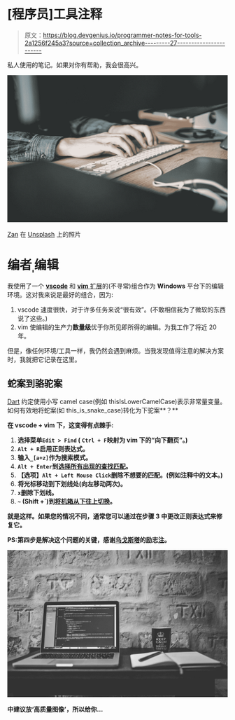 # [程序员]工具注释

> 原文：<https://blog.devgenius.io/programmer-notes-for-tools-2a1256f245a3?source=collection_archive---------27----------------------->

私人使用的笔记。如果对你有帮助，我会很高兴。

![](img/4a6e60eec2df8d046634e399e4013ccf.png)

[Zan](https://unsplash.com/@zanilic?utm_source=medium&utm_medium=referral) 在 [Unsplash](https://unsplash.com?utm_source=medium&utm_medium=referral) 上的照片

# 编者ˌ编辑

我使用了一个 [**vscode**](https://code.visualstudio.com/) 和 [**vim** 扩展](https://marketplace.visualstudio.com/items?itemName=vscodevim.vim)的(不寻常)组合作为 **Windows** 平台下的编辑环境。这对我来说是最好的组合，因为:

1.  vscode 速度很快，对于许多任务来说“很有效”。(不敢相信我为了微软的东西说了这些。)
2.  vim 使编辑的生产力**数量级**优于你所见即所得的编辑。为我工作了将近 20 年。

但是，像任何环境/工具一样，我仍然会遇到麻烦。当我发现值得注意的解决方案时，我就把它记录在这里。

## 蛇案到骆驼案

[Dart](https://dart.dev/) 约定使用小写 camel case(例如 thisIsLowerCamelCase)表示非常量变量。如何有效地将蛇案(如 this_is_snake_case)转化为下驼案**？**

**在 vscode + vim 下，这变得有点棘手:**

1.  **选择菜单`Edit > Find` ( `Ctrl + F`映射为 vim 下的“向下翻页”。)**
2.  **`Alt + R`启用正则表达式。**
3.  **输入`_[a+z]`作为搜索模式。**
4.  **`Alt + Enter`到[选择所有出现的查找匹配](https://code.visualstudio.com/docs/getstarted/keybindings)。**
5.  **【选项】`Alt + Left Mouse Click`删除不想要的匹配。(例如注释中的文本。)**
6.  **将光标移动到下划线处(向左移动两次)。**
7.  **`x`删除下划线。**
8.  **`~` (Shift +`)到[将机箱从下往上切换](https://vim.fandom.com/wiki/Switching_case_of_characters)。**

**就是这样。如果您的情况不同，通常您可以通过在步骤 3 中更改正则表达式来修复它。**

**PS:第四步是解决这个问题的关键，感谢[乌戈斯塔](https://gist.github.com/Ugotsta)的励志[注](https://gist.github.com/Ugotsta/2a271f6440f1ac7e028df55e94035e40)。**

**![](img/7ea19afaf2e4d95283314f8baa302a39.png)**

**中建议放‘高质量图像’，所以给你…**